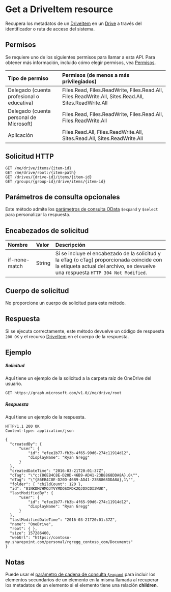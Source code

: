 # <a name="get-a-driveitem-resource"></a>Get a DriveItem resource

Recupera los metadatos de un [DriveItem](../resources/driveitem.md) en un [Drive](../resources/drive.md) a través del identificador o ruta de acceso del sistema.

## <a name="permissions"></a>Permisos
Se requiere uno de los siguientes permisos para llamar a esta API. Para obtener más información, incluido cómo elegir permisos, vea [Permisos](../../../concepts/permissions_reference.md).

|Tipo de permiso      | Permisos (de menos a más privilegiados)              |
|:--------------------|:---------------------------------------------------------|
|Delegado (cuenta profesional o educativa) | Files.Read, Files.ReadWrite, Files.Read.All, Files.ReadWrite.All, Sites.Read.All, Sites.ReadWrite.All    |
|Delegado (cuenta personal de Microsoft) | Files.Read, Files.ReadWrite, Files.Read.All, Files.ReadWrite.All    |
|Aplicación | Files.Read.All, Files.ReadWrite.All, Sites.Read.All, Sites.ReadWrite.All |

## <a name="http-request"></a>Solicitud HTTP
<!-- { "blockType": "ignored" } -->
```http
GET /me/drive/items/{item-id}
GET /me/drive/root:/{item-path}
GET /drives/{drive-id}/items/{item-id}
GET /groups/{group-id}/drive/items/{item-id}
```

## <a name="optional-query-parameters"></a>Parámetros de consulta opcionales
Este método admite los [parámetros de consulta OData](../../../concepts/query_parameters.md) `$expand` y `$select` para personalizar la respuesta.

## <a name="request-headers"></a>Encabezados de solicitud

| Nombre          | Valor  | Descripción                                                                                                                                              |
|:--------------|:-------|:---------------------------------------------------------------------------------------------------------------------------------------------------------|
| if-none-match | String | Si se incluye el encabezado de la solicitud y la eTag (o cTag) proporcionada coincide con la etiqueta actual del archivo, se devuelve una respuesta `HTTP 304 Not Modified`. |

## <a name="request-body"></a>Cuerpo de solicitud
No proporcione un cuerpo de solicitud para este método.

## <a name="response"></a>Respuesta

Si se ejecuta correctamente, este método devuelve un código de respuesta `200 OK` y el recurso [DriveItem](../resources/driveitem.md) en el cuerpo de la respuesta.

## <a name="example"></a>Ejemplo

##### <a name="request"></a>Solicitud

Aquí tiene un ejemplo de la solicitud a la carpeta raíz de OneDrive del usuario.

<!-- {
  "blockType": "request",
  "name": "get_item"
}-->
```
GET https://graph.microsoft.com/v1.0//me/drive/root
```

##### <a name="response"></a>Respuesta
Aquí tiene un ejemplo de la respuesta.

<!-- {
  "blockType": "response",
  "truncated": true,
  "@odata.type": "microsoft.graph.driveItem"
} -->
```http
HTTP/1.1 200 OK
Content-type: application/json

{
  "createdBy": {
      "user": {
          "id": "efee1b77-fb3b-4f65-99d6-274c11914d12",
          "displayName": "Ryan Gregg"
      }
  },
  "createdDateTime": "2016-03-21T20:01:37Z",
  "cTag": "\"c:{86EB4C8E-D20D-46B9-AD41-23B8868DDA8A},0\"",
  "eTag": "\"{86EB4C8E-D20D-46B9-AD41-23B8868DDA8A},1\"",
  "folder": { "childCount": 120 },
  "id": "01NKDM7HMOJTVYMDOSXFDK2QJDXCDI3WUK",
  "lastModifiedBy": {
      "user": {
          "id": "efee1b77-fb3b-4f65-99d6-274c11914d12",
          "displayName": "Ryan Gregg"
      }
  },
  "lastModifiedDateTime": "2016-03-21T20:01:37Z",
  "name": "OneDrive",
  "root": { },
  "size": 157286400,
  "webUrl": "https://contoso-my.sharepoint.com/personal/rgregg_contoso_com/Documents"
}
```

## <a name="notes"></a>Notas

Puede usar el [parámetro de cadena de consulta `$expand`](http://developer.microsoft.com/en-us/graph/docs/overview/query_parameters) para incluir los elementos secundarios de un elemento en la misma llamada al recuperar los metadatos de un elemento si el elemento tiene una relación **children**.

<!-- uuid: 8fcb5dbc-d5aa-4681-8e31-b001d5168d79
2015-10-25 14:57:30 UTC -->
<!-- {
  "type": "#page.annotation",
  "description": "Get item",
  "keywords": "",
  "section": "documentation",
  "tocPath": "OneDrive/Item/Get item"
}-->
